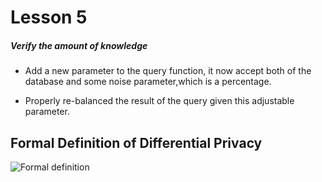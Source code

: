 # Lesson 5

##### Verify the amount of knowledge
- Add a new parameter to the query function, 
it now accept both of the database and 
some noise parameter,which is a percentage.

- Properly re-balanced the result of the query 
given this adjustable parameter.

## Formal Definition of Differential Privacy
![Formal definition](dp_formula.ong)